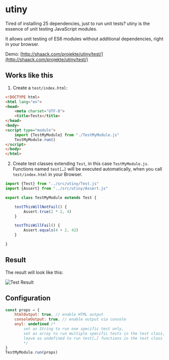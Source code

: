 # utiny

Tired of installing 25 dependencies, just to run unit tests? utiny is
the essence of unit testing JavaScript modules.

It allows unit testing of ES6 modules without additional dependencies, right in your browser.

Demo: [http://shaack.com/projekte/utiny/test/](http://shaack.com/projekte/utiny/test/)

## Works like this

1. Create a `test/index.html`:

```html
<!DOCTYPE html>
<html lang="en">
<head>
    <meta charset="UTF-8">
    <title>Tests</title>
</head>
<body>
<script type="module">
    import {TestMyModule} from "./TestMyModule.js"
    TestMyModule.run()
</script>
</body>
</html>
```

2. Create test classes extending `Test`, in this case `TestMyModule.js`. 
Functions named `test[…]` will be executed automatically, when you call 
`test/index.html` in your Browser.

```javascript
import {Test} from "../src/utiny/Test.js"
import {Assert} from "../src/utiny/Assert.js"

export class TestMyModule extends Test {

    testThisWillNotFail() {
        Assert.true(2 * 2, 4)
    }

    testThisWillFail() {
        Assert.equals(4 + 2, 42)
    }

}
```

## Result

The result will look like this:

![Test Result](http://shaack.com/projekte/assets/img/svjs_test.png)

## Configuration

```javascript
const props = {
    htmlOutput: true, // enable HTML output
    consoleOutput: true, // enable output via console
    onyl: undefined /* 
        set as String to run one specific test only,
        set as array to run multiple specific tests in the test class,
        leave as undefined to run test[…] functions in the test class 
        */ 
}
TestMyModule.run(props)
```

